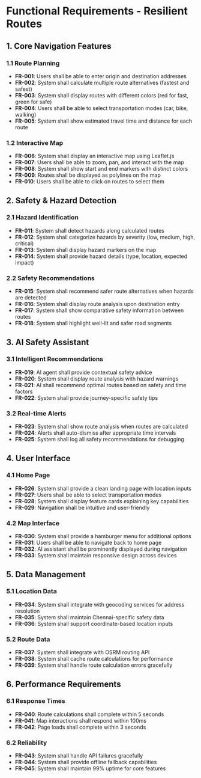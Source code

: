 # Functional Requirements - Resilient Routes

## 1. Core Navigation Features

### 1.1 Route Planning
- **FR-001**: Users shall be able to enter origin and destination addresses
- **FR-002**: System shall calculate multiple route alternatives (fastest and safest)
- **FR-003**: System shall display routes with different colors (red for fast, green for safe)
- **FR-004**: Users shall be able to select transportation modes (car, bike, walking)
- **FR-005**: System shall show estimated travel time and distance for each route

### 1.2 Interactive Map
- **FR-006**: System shall display an interactive map using Leaflet.js
- **FR-007**: Users shall be able to zoom, pan, and interact with the map
- **FR-008**: System shall show start and end markers with distinct colors
- **FR-009**: Routes shall be displayed as polylines on the map
- **FR-010**: Users shall be able to click on routes to select them

## 2. Safety & Hazard Detection

### 2.1 Hazard Identification
- **FR-011**: System shall detect hazards along calculated routes
- **FR-012**: System shall categorize hazards by severity (low, medium, high, critical)
- **FR-013**: System shall display hazard markers on the map
- **FR-014**: System shall provide hazard details (type, location, expected impact)

### 2.2 Safety Recommendations
- **FR-015**: System shall recommend safer route alternatives when hazards are detected
- **FR-016**: System shall display route analysis upon destination entry
- **FR-017**: System shall show comparative safety information between routes
- **FR-018**: System shall highlight well-lit and safer road segments

## 3. AI Safety Assistant

### 3.1 Intelligent Recommendations
- **FR-019**: AI agent shall provide contextual safety advice
- **FR-020**: System shall display route analysis with hazard warnings
- **FR-021**: AI shall recommend optimal routes based on safety and time factors
- **FR-022**: System shall provide journey-specific safety tips

### 3.2 Real-time Alerts
- **FR-023**: System shall show route analysis when routes are calculated
- **FR-024**: Alerts shall auto-dismiss after appropriate time intervals
- **FR-025**: System shall log all safety recommendations for debugging

## 4. User Interface

### 4.1 Home Page
- **FR-026**: System shall provide a clean landing page with location inputs
- **FR-027**: Users shall be able to select transportation modes
- **FR-028**: System shall display feature cards explaining key capabilities
- **FR-029**: Navigation shall be intuitive and user-friendly

### 4.2 Map Interface
- **FR-030**: System shall provide a hamburger menu for additional options
- **FR-031**: Users shall be able to navigate back to home page
- **FR-032**: AI assistant shall be prominently displayed during navigation
- **FR-033**: System shall maintain responsive design across devices

## 5. Data Management

### 5.1 Location Data
- **FR-034**: System shall integrate with geocoding services for address resolution
- **FR-035**: System shall maintain Chennai-specific safety data
- **FR-036**: System shall support coordinate-based location inputs

### 5.2 Route Data
- **FR-037**: System shall integrate with OSRM routing API
- **FR-038**: System shall cache route calculations for performance
- **FR-039**: System shall handle route calculation errors gracefully

## 6. Performance Requirements

### 6.1 Response Times
- **FR-040**: Route calculations shall complete within 5 seconds
- **FR-041**: Map interactions shall respond within 100ms
- **FR-042**: Page loads shall complete within 3 seconds

### 6.2 Reliability
- **FR-043**: System shall handle API failures gracefully
- **FR-044**: System shall provide offline fallback capabilities
- **FR-045**: System shall maintain 99% uptime for core features